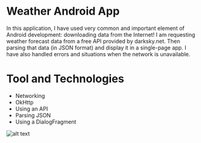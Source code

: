 # Weather Android App
In this application, I have used very common and important element of Android development: downloading data from the Internet! I am requesting weather forecast data from a free API provided by darksky.net. Then parsing that data (in JSON format) and display it in a single-page app. I have also handled errors and situations when the network is unavailable.

# Tool and Technologies
  - Networking
  - OkHttp
  - Using an API
  - Parsing JSON
  - Using a DialogFragment
  
  ![alt text](https://github.com/prerakpatelca/weather/blob/master/stormy_mockup.png)
